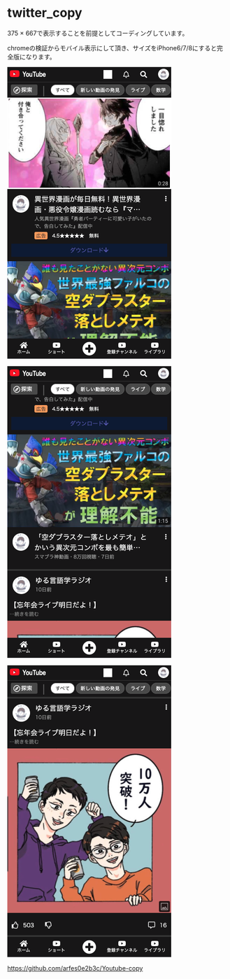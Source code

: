 # twitter_copy
375 × 667で表示することを前提としてコーディングしています。

chromeの検証からモバイル表示にして頂き、サイズをiPhone6/7/8にすると完全版になります。

![完成イメージ１](img/complete-image1.png)

![完成イメージ２](img/complete-image2.png)

![完成イメージ３](img/complete-image3.png)

https://github.com/arfes0e2b3c/Youtube-copy
